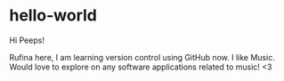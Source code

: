 # hello-world

Hi Peeps!

Rufina here, I am learning version control using GitHub now.
I like Music. Would love to explore on any software applications related to music! <3
